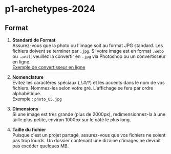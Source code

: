 # p1-archetypes-2024

## Format

1. **Standard de Format**  
   Assurez-vous que la photo ou l'image soit au format JPG standard. Les fichiers doivent se terminer par `.jpg`. Si votre image est en format `.webp` ou `.avif`, veuillez la convertir en `.jpg` via Photoshop ou un convertisseur en ligne.  
   [Exemple de convertisseur en ligne](https://image.online-convert.com/fr/convertir-en-jpg)

2. **Nomenclature**  
   Évitez les caractères spéciaux (,!.#/?) et les accents dans le nom de vos fichiers. Nommez-les selon votre gré. L'affichage se fera par ordre alphabétique.  
   Exemple : `photo_05.jpg`

3. **Dimensions**  
   Si une image est très grande (plus de 2000px), redimensionnez-la à une taille plus petite, environ 1000px sur le côté le plus long.

4. **Taille du fichier**  
   Puisque c'est un projet partagé, assurez-vous que vos fichiers ne soient pas trop lourds. Un dossier contenant une dizaine d'images ne devrait pas excéder quelques MB.